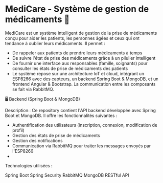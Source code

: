 **MediCare - Système de gestion de médicaments 💊**
===
MediCare est un système intelligent de gestion de la prise de médicaments conçu pour aider les patients, les personnes âgées et ceux qui ont tendance à oublier leurs médicaments. Il permet :

- De rappeler aux patients de prendre leurs médicaments à temps
- De suivre l'état de prise des médicaments grâce à un pilulier intelligent
- De fournir une interface aux responsables (famille, soignants) pour consulter les états de prise de médicaments des patients
- Le système repose sur une architecture IoT et cloud, intégrant un ESP8266 avec des capteurs, un backend Spring Boot & MongoDB, et un frontend Angular & Bootstrap. La communication entre les composants se fait via RabbitMQ.

🖥️ Backend (Spring Boot & MongoDB)

Description :
Ce repository contient l'API backend développée avec Spring Boot et MongoDB. Il offre les fonctionnalités suivantes :

- Authentification des utilisateurs (inscription, connexion, modification de profil)
- Gestion des états de prise de médicaments
- Gestion des notifications
- Communication via RabbitMQ pour traiter les messages envoyés par l'ESP8266
- 
Technologies utilisées :

Spring Boot
Spring Security
RabbitMQ
MongoDB
RESTful API
